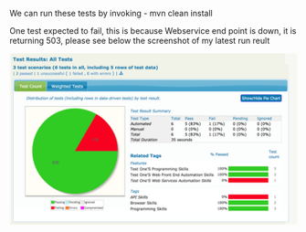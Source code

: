 We can run these tests by invoking - mvn clean install

One test expected to fail, this is because Webservice end point is down, it is returning 503, please see below the screenshot of my latest run reult 

![alt text](src/ScreenShot.png "Report")
